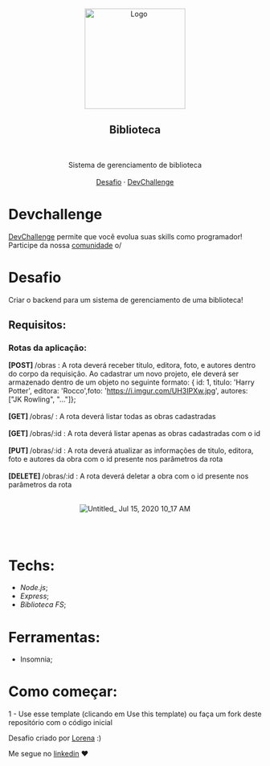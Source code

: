 <br />
<p align="center">
    <img src="https://i.pinimg.com/originals/dd/64/da/dd64da585bc57cb05e5fd4d8ce873f57.png" alt="Logo" width="200">

  <h2 align="center">Biblioteca</h2>
 <br />
  <p align="center">
     Sistema de gerenciamento de biblioteca
       <br />
    <br />
    <a href="https://github.com/devchallenge-io/biblioteca-backend">Desafio</a>
    ·
    <a href="https://www.devchallenge.com.br/">DevChallenge</a>
  </p>
</p>


# Devchallenge
<a href="https://devchallenge.now.sh/"> DevChallenge</a> permite que você evolua suas skills como programador! Participe da nossa <a href="https://discord.gg/yvYXhGj">comunidade</a> o/

# Desafio
Criar o backend para um sistema de gerenciamento de uma biblioteca!

## Requisitos:
### Rotas da aplicação:
<b>[POST] </b> /obras :  A rota deverá receber titulo, editora, foto, e autores dentro do corpo da requisição. Ao cadastrar um novo projeto, ele deverá ser armazenado dentro de um objeto no seguinte formato: { id: 1, titulo: 'Harry Potter', editora: 'Rocco',foto: 'https://i.imgur.com/UH3IPXw.jpg', autores: ["JK Rowling", "..."]};<br><br>
<b>[GET] </b> /obras/ : A rota deverá listar todas as obras cadastradas<br><br>
<b>[GET] </b> /obras/:id : A rota deverá listar apenas as obras cadastradas com o id<br><br>
<b>[PUT] </b> /obras/:id : A rota deverá atualizar as informações de titulo, editora, foto e autores da obra com o id presente nos parâmetros da rota<br><br>
<b>[DELETE] </b> /obras/:id : A rota deverá deletar a obra com o id presente nos parâmetros da rota<br><br>

<div align="center">
    
![Untitled_ Jul 15, 2020 10_17 AM](https://user-images.githubusercontent.com/56804642/87608866-5dab5800-c6d7-11ea-839d-b7329ea84d6b.gif)

</div><br><br>

# Techs: 
- *Node.js*;
- *Express*;
- *Biblioteca FS*;

# Ferramentas:
- Insomnia;

# Como começar:
1 - Use esse template (clicando em Use this template) ou faça um fork deste repositório com o código inicial<br>


Desafio criado por  <a href="https://www.linkedin.com/in/lorenagmontes/">Lorena</a> :)

Me segue no [linkedin](https://www.linkedin.com/in/luiz-henrique1889/) :heart:
